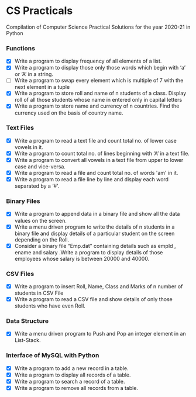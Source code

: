 # CS Practicals
Compilation of Computer Science Practical Solutions for the year 2020-21 in Python

### Functions
- [x] Write a program to display frequency of all elements of a list.
- [x] Write a program to display those only those words which begin with ‘a’ or ‘A’ in a string.
- [ ] Write a program to swap every element which is multiple of 7 with the next element in a tuple
- [x] Write a program to store roll and name of n students of a class. Display roll of all those students whose name in entered only in capital letters
- [x] Write a program to store name and currency of n countries. Find the currency used on the basis of country name.

### Text Files
- [x] Write a program to read a text file and count total no. of lower case vowels in it.
- [x] Write a program to count total no. of lines beginning with ‘A’ in a text file.
- [x] Write a program to convert all vowels in a text file from upper to lower case and vice-versa. 
- [x] Write a program to read a file and count total no. of words 'am' in it.
- [x] Write a program to read a file line by line and display each word separated by a ‘#'.

### Binary Files
- [x] Write a program to append data in a binary file and show all the data values on the screen.
- [x] Write a menu driven program to write the details of n students in a binary file and display details of a particular student on the screen depending on the Roll.
- [x] Consider a binary file “Emp.dat” containing details such as empId , ename and salary .Write a program to display details of those employees whose salary is between 20000 and 40000. 

### CSV Files
- [x] Write a program to insert Roll, Name, Class and Marks of n number of students in CSV File
- [x] Write a program to read a CSV file and show details of only those students who have even Roll.

### Data Structure
- [x] Write a menu driven program to Push and Pop an integer element in an List-Stack.

### Interface of MySQL with Python
- [x] Write a program to add a new record in a table.
- [x] Write a program to display all records of a table.
- [x] Write a program to search a record of a table.
- [x] Write a program to remove all records from a table.
